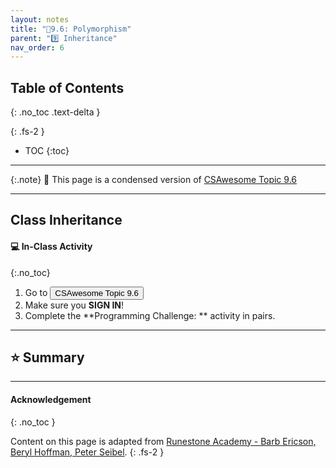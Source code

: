 ```yaml
---
layout: notes
title: "📓9.6: Polymorphism" 
parent: "9️⃣ Inheritance"
nav_order: 6
---
```


## Table of Contents
{: .no_toc .text-delta }

{: .fs-2 }
- TOC
{:toc}

---

{:.note}
📖 This page is a condensed version of [CSAwesome Topic 9.6]() 

---

## Class Inheritance

#### 💻 In-Class Activity
{:.no_toc}


<div class="task" markdown="block">
    
1. Go to <a href=""><button type="button" name="button" class="btn">CSAwesome Topic 9.6</button></a> 
2. Make sure you **SIGN IN**!
3. Complete the **Programming Challenge: ** activity in pairs.

</div>

---

## ⭐️ Summary



---

#### Acknowledgement
{: .no_toc }

Content on this page is adapted from [Runestone Academy - Barb Ericson, Beryl Hoffman, Peter Seibel](https://runestone.academy/ns/books/published/csawesome/index.html?mode=browsing).
{: .fs-2 }
